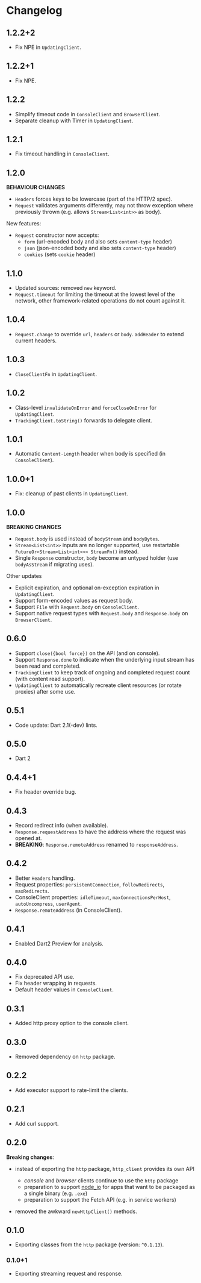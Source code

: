 # Changelog

## 1.2.2+2

- Fix NPE in `UpdatingClient`.

## 1.2.2+1

- Fix NPE.

## 1.2.2

- Simplify timeout code in `ConsoleClient` and `BrowserClient`.
- Separate cleanup with Timer in `UpdatingClient`.

## 1.2.1

- Fix timeout handling in `ConsoleClient`.

## 1.2.0

**BEHAVIOUR CHANGES**
- `Headers` forces keys to be lowercase (part of the HTTP/2 spec).
- `Request` validates arguments differently, may not throw exception where
  previously thrown (e.g. allows `Stream<List<int>>` as body).

New features:

- `Request` constructor now accepts:
  - `form` (url-encoded body and also sets `content-type` header)
  - `json` (json-encoded body and also sets `content-type` header)
  - `cookies` (sets `cookie` header)

## 1.1.0

- Updated sources: removed `new` keyword.
- `Request.timeout` for limiting the timeout at the lowest level of the network, other framework-related operations do
  not count against it.

## 1.0.4

- `Request.change` to override `url`, `headers` or `body`. `addHeader` to extend current headers.

## 1.0.3

- `CloseClientFn` in `UpdatingClient`.

## 1.0.2

- Class-level `invalidateOnError` and `forceCloseOnError` for `UpdatingClient`.
- `TrackingClient.toString()` forwards to delegate client.

## 1.0.1

- Automatic `Content-Length` header when body is specified (in `ConsoleClient`).

## 1.0.0+1

- Fix: cleanup of past clients in `UpdatingClient`.

## 1.0.0

**BREAKING CHANGES**
- `Request.body` is used instead of `bodyStream` and `bodyBytes`.
- `Stream<List<int>>` inputs are no longer supported, use restartable `FutureOr<Stream<List<int>>> StreamFn()` instead.
- Single `Response` constructor, `body` become an untyped holder (use `bodyAsStream` if migrating uses). 

Other updates

- Explicit expiration, and optional on-exception expiration in `UpdatingClient`.
- Support form-encoded values as request body.
- Support `File` with `Request.body` on `ConsoleClient`.
- Support native request types with `Request.body` and `Response.body` on `BrowserClient`.

## 0.6.0

- Support `close({bool force})` on the API (and on console).
- Support `Response.done` to indicate when the underlying input stream has been read and completed.
- `TrackingClient` to keep track of ongoing and completed request count (with content read support). 
- `UpdatingClient` to automatically recreate client resources (or rotate proxies) after some use.

## 0.5.1

- Code update: Dart 2.1(-dev) lints.

## 0.5.0

- Dart 2

## 0.4.4+1

- Fix header override bug.

## 0.4.3

- Record redirect info (when available).
- `Response.requestAddress` to have the address where the request was opened at.
- **BREAKING**: `Response.remoteAddress` renamed to `responseAddress`.

## 0.4.2

- Better `Headers` handling.
- Request properties: `persistentConnection`, `followRedirects`, `maxRedirects`.
- ConsoleClient properties: `idleTimeout`, `maxConnectionsPerHost`, `autoUncompress`, `userAgent`.
- `Response.remoteAddress` (in ConsoleClient).

## 0.4.1

- Enabled Dart2 Preview for analysis.

## 0.4.0

- Fix deprecated API use.
- Fix header wrapping in requests.
- Default header values in `ConsoleClient`.

## 0.3.1

- Added http proxy option to the console client.

## 0.3.0

- Removed dependency on `http` package.

## 0.2.2

- Add executor support to rate-limit the clients.

## 0.2.1

- Add curl support.

## 0.2.0

**Breaking changes**:

- instead of exporting the `http` package, `http_client` provides its own API
  - *console* and *browser* clients continue to use the `http` package
  - preparation to support [node_io](https://github.com/dglogik/node_io.dart)
    for apps that want to be packaged as a single binary (e.g. `.exe`)
  - preparation to support the Fetch API (e.g. in service workers)

- removed the awkward `newHttpClient()` methods.

## 0.1.0

- Exporting classes from the `http` package (version: `^0.1.13`).

### 0.1.0+1

- Exporting streaming request and response.
